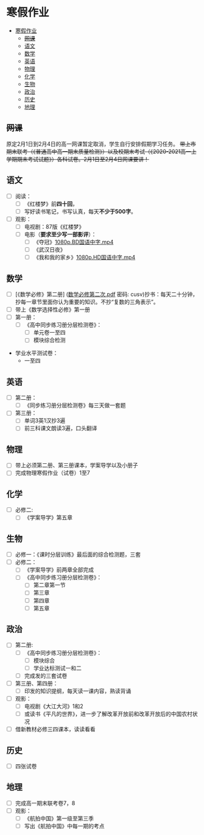# 寒假作业

- [寒假作业](#寒假作业)
  - [~~网课~~](#网课)
  - [语文](#语文)
  - [数学](#数学)
  - [英语](#英语)
  - [物理](#物理)
  - [化学](#化学)
  - [生物](#生物)
  - [政治](#政治)
  - [历史](#历史)
  - [地理](#地理)
## ~~网课~~
原定2月1日到2月4日的高一网课暂定取消，学生自行安排假期学习任务。
~~带上市期末联考（《普通高中高一期末质量检测》）以及校期末考试（《2020-2021高一上学期期末考试试题》）各科试卷。2月1日至2月4日网课要讲！~~
## 语文

- [ ] 阅读：
  - [ ] 《红楼梦》前**四十回**，
  - [ ] 写好读书笔记，书写认真，每天**不少于500字**。
- [ ] 观影：
  - [ ] 电视剧：87版《红楼梦》
  - [ ] 电影（**要求至少写一部影评**）：
    - [ ] 《夺冠》[1080p.BD国语中字.mp4](https://tinyurl.com/y6cxt8ol)
    - [ ] 《武汉日夜》
    - [ ] 《我和我的家乡》[1080p.HD国语中字.mp4](https://tinyurl.com/y56dph2w)
## 数学

- [ ] [《数学必修》第二册] ([数学必修第二次.pdf](https://pan.baidu.com/s/1rzkWFCYxW_dybD4bwlaKhA)  密码: cusv)抄书：每天二十分钟，抄每一章节里面你认为重要的知识。不抄“复数的三角表示”。
- [ ] 带上《数学选择性必修》第一册
- [ ] 第一册：
  - [ ] 《高中同步练习册分层检测卷》：
    - [ ] 单元卷一至四
    - [ ] 模块综合检测
- 学业水平测试卷：
  - 一至四
## 英语

- [ ] 第二册：
  - [ ] 《同步练习册分层检测卷》每三天做一套题
- [ ] 第三册：
  - [ ] 单词3英1汉抄3遍
  - [ ] 前三科课文朗读3遍，口头翻译

## 物理
- [ ] 带上必须第二册、第三册课本，学案导学以及小册子
- [ ] 完成物理寒假作业（试卷）1至7

## 化学
- [ ] 必修二:
  - [ ] 《学案导学》第五章

## 生物

- [ ] 必修一：《课时分层训练》最后面的综合检测题，三套
- [ ] 必修二：
  - [ ] 《学案导学》前两章全部完成
  - [ ] 《高中同步练习册分层检测卷》：
    - [ ] 第二章第一节
    - [ ] 第三章
    - [ ] 第四章
    - [ ] 第五章 

## 政治

- [ ] 第二册:
  - [ ] 《高中同步练习册分层检测卷》：
    - [ ] 模块综合    
    - [ ] 学业达标测试一和二
  - [ ] 完成发的三套试卷
- [ ] 第三册、第四册：
  - [ ] 印发的知识提纲，每天读一课内容，熟读背诵
- [ ] 观影：
  - [ ] 电视剧《大江大河》1和2
  - [ ] 或读书《平凡的世界》，进一步了解改革开放前和改革开放后的中国农村状况
- [ ] 借新教材必修三四课本，读读看看

## 历史
- [ ] 四张试卷

## 地理

- [ ] 完成高一期末联考卷7，8
- [ ] 观影：
  - [ ] 《航拍中国》第一级至第三季
  - [ ] 写出《航拍中国》中每一期的考点
